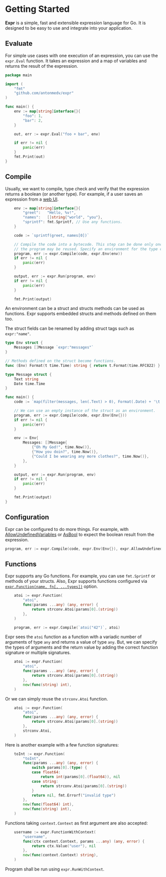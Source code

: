 # Getting Started

**Expr** is a simple, fast and extensible expression language for Go. It is
designed to be easy to use and integrate into your application.


## Evaluate

For simple use cases with one execution of an expression, you can use the 
`expr.Eval` function. It takes an expression and a map of variables and returns
the result of the expression.

```go
package main

import (
	"fmt"
	"github.com/antonmedv/expr"
)

func main() {
	env := map[string]interface{}{
		"foo": 1,
		"bar": 2,
	}

	out, err := expr.Eval("foo + bar", env)

	if err != nil {
		panic(err)
	}
	fmt.Print(out)
}
```

## Compile

Usually, we want to compile, type check and verify that the expression returns a 
boolean (or another type). For example, if a user saves an expression from a
[web UI](https://antonmedv.github.io/expr/).

```go
	env := map[string]interface{}{
		"greet":   "Hello, %v!",
		"names":   []string{"world", "you"},
		"sprintf": fmt.Sprintf, // Use any functions.
	}

	code := `sprintf(greet, names[0])`

	// Compile the code into a bytecode. This step can be done only once and
	// the program may be reused. Specify an environment for the type check.
	program, err := expr.Compile(code, expr.Env(env))
	if err != nil {
		panic(err)
	}

	output, err := expr.Run(program, env)
	if err != nil {
		panic(err)
	}

	fmt.Print(output)
```

An environment can be a struct and structs methods can be used as
functions. Expr supports embedded structs and methods defined on them too.

The struct fields can be renamed by adding struct tags such as `expr:"name"`.

```go
type Env struct {
	Messages []Message `expr:"messages"`
}

// Methods defined on the struct become functions.
func (Env) Format(t time.Time) string { return t.Format(time.RFC822) }

type Message struct {
	Text string
	Date time.Time
}

func main() {
	code := `map(filter(messages, len(.Text) > 0), Format(.Date) + '\t' + .Text + '\n')`

	// We can use an empty instance of the struct as an environment.
	program, err := expr.Compile(code, expr.Env(Env{}))
	if err != nil {
		panic(err)
	}

	env := Env{
		Messages: []Message{
			{"Oh My God!", time.Now()}, 
			{"How you doin?", time.Now()}, 
			{"Could I be wearing any more clothes?", time.Now()},
		},
	}

	output, err := expr.Run(program, env)
	if err != nil {
		panic(err)
	}

	fmt.Print(output)
}
```

## Configuration

Expr can be configured to do more things. For example, with [AllowUndefinedVariables](https://pkg.go.dev/github.com/antonmedv/expr#AllowUndefinedVariables) or [AsBool](https://pkg.go.dev/github.com/antonmedv/expr#AsBool) to expect the boolean result from the expression.

```go
program, err := expr.Compile(code, expr.Env(Env{}), expr.AllowUndefinedVariables(), expr.AsBool())
```

## Functions

Expr supports any Go functions. For example, you can use `fmt.Sprintf` or methods of your structs. 
Also, Expr supports functions configured via [`expr.Function(name, fn[, ...types])`](https://pkg.go.dev/github.com/antonmedv/expr#Function) option.

```go
	atoi := expr.Function(
		"atoi",
		func(params ...any) (any, error) {
			return strconv.Atoi(params[0].(string))
		},
	)

	program, err := expr.Compile(`atoi("42")`, atoi)
```

Expr sees the `atoi` function as a function with a variadic number of arguments of type `any` and returns a value of type `any`. But, we can specify the types of arguments and the return value by adding the correct function
signature or multiple signatures.

```go
	atoi := expr.Function(
		"atoi",
		func(params ...any) (any, error) {
			return strconv.Atoi(params[0].(string))
		},
		new(func(string) int),
	)
```

Or we can simply reuse the `strconv.Atoi` function.

```go
	atoi := expr.Function(
		"atoi",
		func(params ...any) (any, error) {
			return strconv.Atoi(params[0].(string))
		},
		strconv.Atoi,
	)
```

Here is another example with a few function signatures:

```go
	toInt := expr.Function(
		"toInt",
		func(params ...any) (any, error) {
			switch params[0].(type) {
			case float64:
				return int(params[0].(float64)), nil
			case string:
				return strconv.Atoi(params[0].(string))
			}
			return nil, fmt.Errorf("invalid type")
		},
		new(func(float64) int),
		new(func(string) int),
	)
```

Functions taking `context.Context` as first argument are also accepted:

```go
	username := expr.FunctionWithContext(
		"username",
		func(ctx context.Context, params ...any) (any, error) {
			return ctx.Value("user"), nil
		},
		new(func(context.Context) string),
	)
```

Program shall be run using `expr.RunWithContext`.
